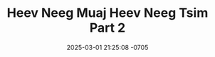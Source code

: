 ---
layout: movie-video-data
date: 2025-03-01 21:25:08 -0705
categories: movie

# Site Attributes
title: "Heev Neeg Muaj Heev Neeg Tsim Part 2"
permalink: "/movie/Heev_Neeg_Muaj_Heev_Neeg_Tsim_Part_2"

# Movie Attributes
synopsis: "Daim movie no yog ib daim ua tau tu siab heev thiab lom zem tshaj plaws raws li neej lub neej"
producer: "Kou Thao"
director: "Kou Thao"
writer: "Kou Thao, Dao Xiong, Viv Thao"
video_link: "https://youtu.be/VIqdawLqy3E?si=x8hSHcibVtITRgsv"
genre: "Drama Romance"
year: "2007"
release_type: "VHS"
storage: "Center for Hmong Studies"
thumbnail: "/assets/images/movie_thumbnails/Heev Neeg Muaj Heev Neeg Tsim Part 2.jpeg"
publishing_company: "Hmong Media"

# Sequels + Parts
base_movie: ""
total_parts: 0
sequel: ""

# Movie Cast
cast:
- name: "Meej Thoj"
- name: "Nplas Muas"
- name: "Paj Thoj"
- name: "Khais Vaj"
- name: "Txiaj Kaub Lis"
- name: "Maiv Lauj"
- name: "Ntxamw Luaj"
- name: "Viv Thoj"
---